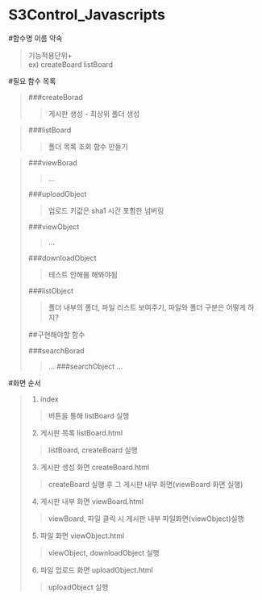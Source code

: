 S3Control_Javascripts
=========================

#함수명 이름 약속

>기능적용단위+   
>ex)
>createBoard
>listBoard

#필요 함수 목록

>###createBorad
>>게시판 생성 - 최상위 폴더 생성

>###listBoard
>>폴더 목록 조회 함수 만들기

>###viewBorad
>>...
>>
>###uploadObject
>>업로드 키값은 sha1 시간 포함한 넘버링
>>
>###viewObject
>>...
>>
>###downloadObject
>>테스트 안해봄 해봐야됨
>>
>###listObject
>>폴더 내부의 폴더, 파일 리스트 보여주기, 파일와 폴더 구분은 어떻게 하지?
>>
>##구현해야할 함수
>>
>###searchBorad
>>...
>###searchObject
>>...


#화면 순서

>1. index   
>>버튼을 통해 listBoard 실행    
>2. 게시판 목록 listBoard.html  
>>listBoard, createBoard 실행   
>3. 게시판 생성 화면 createBoard.html   
>>createBoard 실행 후 그 게시판 내부 화면(viewBoard 화면 실행)
>4. 게시판 내부 화면 viewBoard.html   
>>viewBoard, 파일 클릭 시 게시판 내부 파일화면(viewObject)실행
>5. 파일 화면 viewObject.html   
>>viewObject, downloadObject 실행   
>6. 파일 업로드 화면 uploadObject.html   
>>uploadObject 실행
